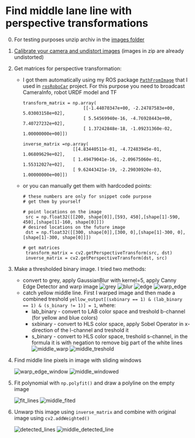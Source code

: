 # Find middle lane line with perspective transformations

0. For testing purposes unzip archiv in the [images folder](images)
1. [Calibrate your camera and undistort images](../calibration) (images in zip are already undistorted)
2. Get matrices for perspective transformation:
   - I got them automatically using my ROS package [`PathFromImage`](https://github.com/CatUnderTheLeaf/path_from_image) that I used in [`rosRoboCar`](https://github.com/CatUnderTheLeaf/rosRoboCar) project. For this purpose you need to broadcast CameraInfo, robot URDF model and TF
     ```
     transform_matrix = np.array(
                            [[-1.44070347e+00, -2.24787583e+00,  5.03003158e+02],
                            [ 5.54569940e-16, -4.76928443e+00,  7.40727232e+02],
                            [ 1.37242848e-18, -1.09231360e-02,  1.00000000e+00]])

     inverse_matrix =np.array(
        	            [[4.83440511e-01, -4.72483945e-01,  1.06809629e+02],
                        [ 1.49479041e-16, -2.09675060e-01,  1.55312027e+02],
                        [ 9.62443421e-19, -2.29030920e-03,  1.00000000e+00]])
     ```
   - or you can manually get them with hardcoded points:
     ```
     # these numbers are only for snippet code purpose
     # get them by yourself
     
     # point locations on the image
  	  src = np.float32([[200, shape[0]],[593, 450],[shape[1]-590, 450],[shape[1]-160, shape[0]]])
     # desired locations on the future image
      dst = np.float32([[300, shape[0]],[300, 0],[shape[1]-300, 0],[shape[1]-300, shape[0]]])

     # get matrices
      transform_matrix = cv2.getPerspectiveTransform(src, dst)
      inverse_matrix = cv2.getPerspectiveTransform(dst, src)
     ```
3. Make a thresholded binary image. I tried two methods:
   - convert to grey, apply GaussianBlur with kernel=5, apply Canny Edge Detector and warp image 
![grey](detected_lane/gray.jpg)
![blur](detected_lane/blur.jpg)
![edge](detected_lane/edge.jpg)
![warp_edge](detected_lane/warp_edge.jpg)
   - catch yellow middle line. First I warped image and then made a combined treshold `yellow_output[(sxbinary == 1) & (lab_binary == 1) & (s_binary != 1)] = 1`, where:
     - lab_binary - convert to LAB color space and treshold b-channel (for yellow and blue colors)
     - sxbinary - convert to HLS color space, apply Sobel Operator in x-direction of the l-channel and treshold it
     - s_binary - convert to HLS color space, treshold s-channel, in the formula it is with negation to remove big part of the white lines
![middle_warp](detected_lane/middle_warp.jpg)
![middle_treshold](detected_lane/middle_treshold.jpg)
4. Find middle line pixels in image with sliding windows

   ![warp_edge_window](detected_lane/warp_edge_window.jpg)
   ![middle_windowed](detected_lane/middle_windowed.jpg)
5. Fit polynomial with `np.polyfit()` and draw a polyline on the empty image
   
   ![fit_lines](detected_lane/fit_lines.jpg)
   ![middle_fited](detected_lane/middle_fited.jpg)
6. Unwarp this image using `inverse_matrix` and combine with original image using `cv2.addWeighted()`
    
   ![detected_lines](detected_lane/detected_lines.jpg)
   ![middle_detected_line](detected_lane/middle_detected_line.jpg)   
